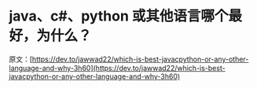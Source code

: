 # java、c#、python 或其他语言哪个最好，为什么？

原文：[https://dev.to/jawwad22/which-is-best-javacpython-or-any-other-language-and-why-3h60](https://dev.to/jawwad22/which-is-best-javacpython-or-any-other-language-and-why-3h60)